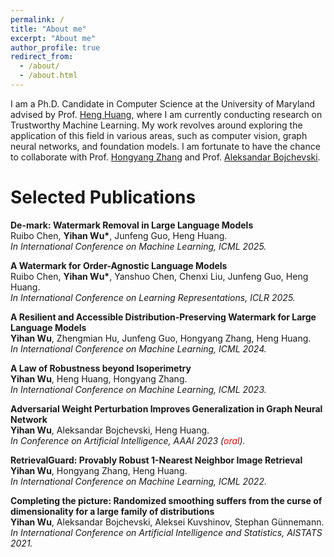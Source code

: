 ```yaml
---
permalink: /
title: "About me"
excerpt: "About me"
author_profile: true
redirect_from: 
  - /about/
  - /about.html
---
```


I am a Ph.D. Candidate in Computer Science at the University of Maryland advised by Prof. [Heng Huang](https://sites.pitt.edu/~heh45/), where I am currently conducting research on Trustworthy Machine Learning. My work revolves around exploring the application of this field in various areas, such as computer vision, graph neural networks, and foundation models. I am fortunate to have the chance to collaborate with Prof. [Hongyang Zhang](https://hongyanz.github.io/) and Prof. [Aleksandar Bojchevski](https://abojchevski.github.io/).

Selected Publications
======

**De-mark: Watermark Removal in Large Language Models**  
Ruibo Chen, **Yihan Wu\***, Junfeng Guo, Heng Huang.  
*In International Conference on Machine Learning, ICML 2025.*

**A Watermark for Order-Agnostic Language Models**  
Ruibo Chen, **Yihan Wu\***, Yanshuo Chen, Chenxi Liu, Junfeng Guo, Heng Huang.  
*In International Conference on Learning Representations, ICLR 2025.*

**A Resilient and Accessible Distribution-Preserving Watermark for Large Language Models**  
**Yihan Wu**, Zhengmian Hu, Junfeng Guo, Hongyang Zhang, Heng Huang.  
*In International Conference on Machine Learning, ICML 2024.*

**A Law of Robustness beyond Isoperimetry**  
**Yihan Wu**, Heng Huang, Hongyang Zhang.  
*In International Conference on Machine Learning, ICML 2023.*

**Adversarial Weight Perturbation Improves Generalization in Graph Neural Network**  
**Yihan Wu**, Aleksandar Bojchevski, Heng Huang.  
*In Conference on Artificial Intelligence, AAAI 2023 (<span style="color:red">oral</span>).*

**RetrievalGuard: Provably Robust 1-Nearest Neighbor Image Retrieval**  
**Yihan Wu**, Hongyang Zhang, Heng Huang.  
*In International Conference on Machine Learning, ICML 2022.*

**Completing the picture: Randomized smoothing suffers from the curse of dimensionality for a large family of distributions**  
**Yihan Wu**, Aleksandar Bojchevski, Aleksei Kuvshinov, Stephan Günnemann.  
*In International Conference on Artificial Intelligence and Statistics, AISTATS 2021.*

